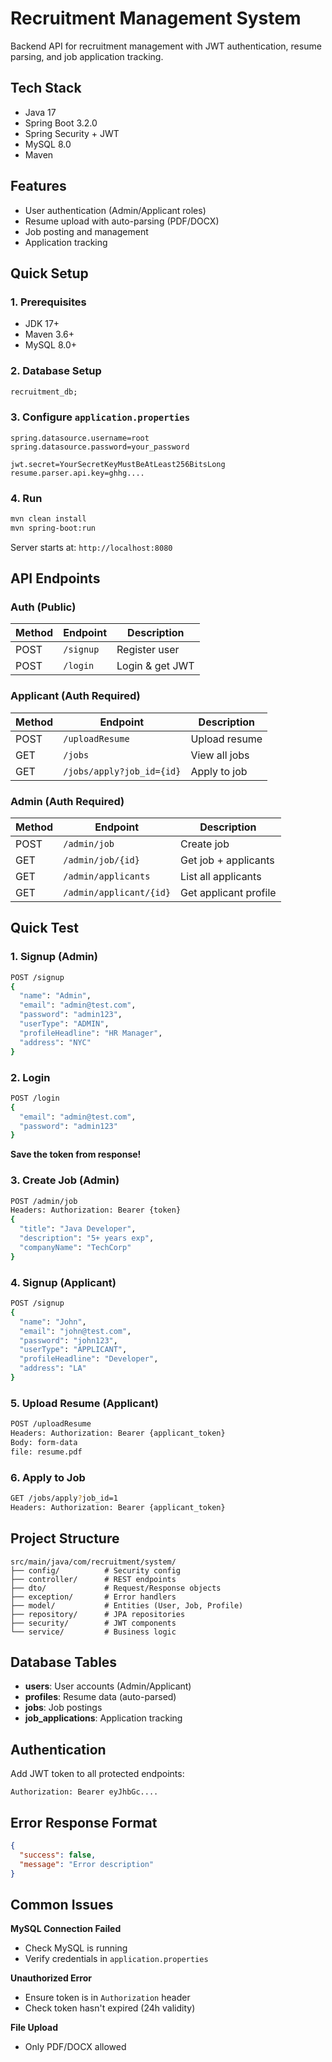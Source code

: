 # Recruitment Management System

Backend API for recruitment management with JWT authentication, resume parsing, and job application tracking.

## Tech Stack

- Java 17
- Spring Boot 3.2.0
- Spring Security + JWT
- MySQL 8.0
- Maven

## Features

- User authentication (Admin/Applicant roles)
- Resume upload with auto-parsing (PDF/DOCX)
- Job posting and management
- Application tracking

## Quick Setup

### 1. Prerequisites
- JDK 17+
- Maven 3.6+
- MySQL 8.0+

### 2. Database Setup 
```sql
recruitment_db;
```

### 3. Configure `application.properties`
```properties
spring.datasource.username=root
spring.datasource.password=your_password

jwt.secret=YourSecretKeyMustBeAtLeast256BitsLong
resume.parser.api.key=ghhg....
```

### 4. Run
```bash
mvn clean install
mvn spring-boot:run
```

Server starts at: `http://localhost:8080`

## API Endpoints

### Auth (Public)
| Method | Endpoint | Description |
|--------|----------|-------------|
| POST | `/signup` | Register user |
| POST | `/login` | Login & get JWT |

### Applicant (Auth Required)
| Method | Endpoint | Description |
|--------|----------|-------------|
| POST | `/uploadResume` | Upload resume |
| GET | `/jobs` | View all jobs |
| GET | `/jobs/apply?job_id={id}` | Apply to job |

### Admin (Auth Required)
| Method | Endpoint | Description |
|--------|----------|-------------|
| POST | `/admin/job` | Create job |
| GET | `/admin/job/{id}` | Get job + applicants |
| GET | `/admin/applicants` | List all applicants |
| GET | `/admin/applicant/{id}` | Get applicant profile |

## Quick Test

### 1. Signup (Admin)
```bash
POST /signup
{
  "name": "Admin",
  "email": "admin@test.com",
  "password": "admin123",
  "userType": "ADMIN",
  "profileHeadline": "HR Manager",
  "address": "NYC"
}
```

### 2. Login
```bash
POST /login
{
  "email": "admin@test.com",
  "password": "admin123"
}
```
**Save the token from response!**

### 3. Create Job (Admin)
```bash
POST /admin/job
Headers: Authorization: Bearer {token}
{
  "title": "Java Developer",
  "description": "5+ years exp",
  "companyName": "TechCorp"
}
```

### 4. Signup (Applicant)
```bash
POST /signup
{
  "name": "John",
  "email": "john@test.com",
  "password": "john123",
  "userType": "APPLICANT",
  "profileHeadline": "Developer",
  "address": "LA"
}
```

### 5. Upload Resume (Applicant)
```bash
POST /uploadResume
Headers: Authorization: Bearer {applicant_token}
Body: form-data
file: resume.pdf
```

### 6. Apply to Job
```bash
GET /jobs/apply?job_id=1
Headers: Authorization: Bearer {applicant_token}
```

## Project Structure
```
src/main/java/com/recruitment/system/
├── config/          # Security config
├── controller/      # REST endpoints
├── dto/             # Request/Response objects
├── exception/       # Error handlers
├── model/           # Entities (User, Job, Profile)
├── repository/      # JPA repositories
├── security/        # JWT components
└── service/         # Business logic
```

## Database Tables

- **users**: User accounts (Admin/Applicant)
- **profiles**: Resume data (auto-parsed)
- **jobs**: Job postings
- **job_applications**: Application tracking

## Authentication

Add JWT token to all protected endpoints:
```
Authorization: Bearer eyJhbGc....
```

## Error Response Format
```json
{
  "success": false,
  "message": "Error description"
}
```

## Common Issues

**MySQL Connection Failed**
- Check MySQL is running
- Verify credentials in `application.properties`

**Unauthorized Error**
- Ensure token is in `Authorization` header
- Check token hasn't expired (24h validity)

**File Upload**
- Only PDF/DOCX allowed


